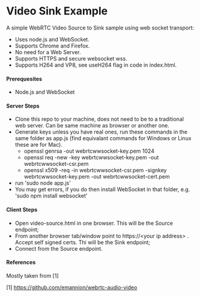 Video Sink Example
==================

A simple WebRTC Video Source to Sink sample using web socket transport:
- Uses node.js and WebSocket.
- Supports Chrome and Firefox.
- No need for a Web Server.
- Supports HTTPS and secure websocket wss.
- Supports H264 and VP8, see useH264 flag in code in index.html.

####  Prerequesites

- Node.js and WebSocket 

####  Server Steps 

- Clone this repo to your machine, does not need to be to a traditional web server. Can be same machine as browser or another one.
- Generate keys unless you have real ones, run these commands in the same folder as app.js (find equivalant commands for Windows or Linux these are for Mac).
  -  openssl genrsa -out webrtcwwsocket-key.pem 1024
  -  openssl req -new -key webrtcwwsocket-key.pem -out webrtcwwsocket-csr.pem
  -  openssl x509 -req -in webrtcwwsocket-csr.pem -signkey webrtcwwsocket-key.pem -out webrtcwwsocket-cert.pem
- run  'sudo node app.js'
- You may get errors, if you do then install WebSocket in that folder, e.g. 'sudo npm install websocket'


####  Client Steps

- Open video-source.html in one browser. This will be the Source endpoint;
- From another browser tab/window point to https://\<your ip address\> . Accept self signed certs.
Thi will be the Sink endpoint;
- Connect from the Source endpoint.

#### References

Mostly taken from [1]

[1] https://github.com/emannion/webrtc-audio-video